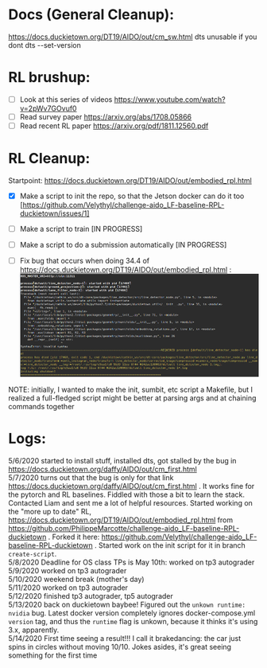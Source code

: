 # Docs (General Cleanup):
https://docs.duckietown.org/DT19/AIDO/out/cm_sw.html
dts unusable if you dont dts --set-version

# RL brushup:

- [ ] Look at this series of videos https://www.youtube.com/watch?v=2pWv7GOvuf0
- [ ] Read survey paper https://arxiv.org/abs/1708.05866
- [ ] Read recent RL paper https://arxiv.org/pdf/1811.12560.pdf

# RL Cleanup:
Startpoint: https://docs.duckietown.org/DT19/AIDO/out/embodied_rpl.html

- [x] Make a script to init the repo, so that the Jetson docker can do it too [https://github.com/Velythyl/challenge-aido_LF-baseline-RPL-duckietown/issues/1]
- [ ] Make a script to train [IN PROGRESS]
- [ ] Make a script to do a submission automatically [IN PROGRESS]
- [ ] Fix bug that occurs when doing 34.4 of https://docs.duckietown.org/DT19/AIDO/out/embodied_rpl.html : 
![Image of bug](/roslaunch_bug.png?raw=true )


NOTE: initially, I wanted to make the init, sumbit, etc script a Makefile, but I realized a full-fledged script might be better at parsing args and at chaining commands together

# Logs:
5/6/2020 started to install stuff, installed dts, got stalled by the bug in https://docs.duckietown.org/daffy/AIDO/out/cm_first.html  
5/7/2020 turns out that the bug is only for that link https://docs.duckietown.org/daffy/AIDO/out/cm_first.html . It works fine for the pytorch and RL baselines. Fiddled with those a bit to learn the stack. Contacted Liam and sent me a lot of helpful resources. Started working on the "more up to date" RL, https://docs.duckietown.org/DT19/AIDO/out/embodied_rpl.html from https://github.com/PhilippeMarcotte/challenge-aido_LF-baseline-RPL-duckietown . Forked it here: https://github.com/Velythyl/challenge-aido_LF-baseline-RPL-duckietown . Started work on the init script for it in branch `create-script`.  
5/8/2020 Deadline for OS class TPs is May 10th: worked on tp3 autograder  
5/9/2020 worked on tp3 autograder  
5/10/2020 weekend break (mother's day)  
5/11/2020 worked on tp3 autograder  
5/12/2020 finished tp3 autograder, tp5 autograder  
5/13/2020 back on duckietown baybee! Figured out the `unkown runtime: nvidia` bug. Latest docker version completely ignores docker-compose.yml `version` tag, and thus the `runtime` flag is unkown, because it thinks it's using 3.x, apparently.  
5/14/2020 First time seeing a result!!! I call it brakedancing: the car just spins in circles without moving 10/10. Jokes asides, it's great seeing something for the first time  
